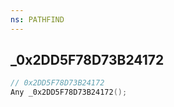 ```yaml
---
ns: PATHFIND
---
```

## _0x2DD5F78D73B24172

```c
// 0x2DD5F78D73B24172
Any _0x2DD5F78D73B24172();
```

